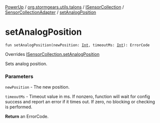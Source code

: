 [PowerUp](../../../index.md) / [org.stormgears.utils.talons](../../index.md) / [ISensorCollection](../index.md) / [SensorCollectionAdapter](index.md) / [setAnalogPosition](./set-analog-position.md)

# setAnalogPosition

`fun setAnalogPosition(newPosition: `[`Int`](https://kotlinlang.org/api/latest/jvm/stdlib/kotlin/-int/index.html)`, timeoutMs: `[`Int`](https://kotlinlang.org/api/latest/jvm/stdlib/kotlin/-int/index.html)`): ErrorCode`

Overrides [ISensorCollection.setAnalogPosition](../set-analog-position.md)

Sets analog position.

### Parameters

`newPosition` - The new position.

`timeoutMs` - Timeout value in ms. If nonzero, function will wait for
config success and report an error if it times out.
If zero, no blocking or checking is performed.

**Return**
an ErrorCode.

